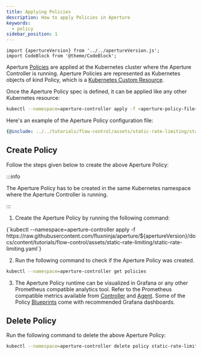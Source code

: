 ```yaml
---
title: Applying Policies
description: How to apply Policies in Aperture
keywords:
  - policy
sidebar_position: 1
---
```


```mdx-code-block
import {apertureVersion} from '../../apertureVersion.js';
import CodeBlock from '@theme/CodeBlock';
```

Aperture [Policies][policy-concept] are applied at the Kubernetes cluster where
the Aperture Controller is running. Aperture Policies are represented as
Kubernetes objects of kind Policy, which is a
[Kubernetes Custom Resource](https://kubernetes.io/docs/concepts/extend-kubernetes/api-extension/custom-resources/).

Once the Aperture Policy spec is defined, it can be applied like any other
Kubernetes resource:

```bash
kubectl --namespace=aperture-controller apply -f <aperture-policy-file>
```

Here's an example of the Aperture Policy configuration file:

```yaml
{@include: ../../tutorials/flow-control/assets/static-rate-limiting/static-rate-limiting.yaml}
```

## Create Policy

Follow the steps given below to create the above Aperture Policy:

:::info

The Aperture Policy has to be created in the same Kubernetes namespace where the
Aperture Controller is running.

:::

1. Create the Aperture Policy by running the following command:

<CodeBlock language="bash">
{`kubectl --namespace=aperture-controller apply -f https://raw.githubusercontent.com/fluxninja/aperture/${apertureVersion}/docs/content/tutorials/flow-control/assets/static-rate-limiting/static-rate-limiting.yaml`}
</CodeBlock>

2. Run the following command to check if the Aperture Policy was created.

```bash
kubectl --namespace=aperture-controller get policies
```

3. The Aperture Policy runtime can be visualized in Grafana or any other
   Prometheus compatible analytics tool. Refer to the Prometheus compatible
   metrics available from [Controller][controller-metrics] and
   [Agent][agent-metrics]. Some of the Policy [Blueprints][blueprints] come with
   recommended Grafana dashboards.

## Delete Policy

Run the following command to delete the above Aperture Policy:

```bash
kubectl --namespace=aperture-controller delete policy static-rate-limiting
```

[controller-metrics]: /references/observability/prometheus-metrics/controller.md
[agent-metrics]: /references/observability/prometheus-metrics/agent.md
[policy-concept]: /concepts/policy/policy.md
[blueprints]: /get-started/policies/blueprints.md
